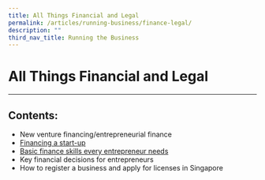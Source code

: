 ```yaml
---
title: All Things Financial and Legal
permalink: /articles/running-business/finance-legal/
description: ""
third_nav_title: Running the Business
---
```

# **All Things Financial and Legal**
---
## Contents:

* New venture financing/entrepreneurial finance
* [Financing a start-up](/articles/running-business/finance-legal/financing-startup/)
* [Basic finance skills every entrepreneur needs](/articles/running-business/finance-legal/basic-finance-skills/)
* Key financial decisions for entrepreneurs
* How to register a business and apply for licenses in Singapore